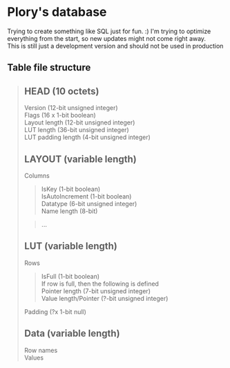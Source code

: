 # Plory's database

Trying to create something like SQL just for fun. :) I'm trying to optimize everything from the start, so new updates might not come right away.<br />
This is still just a development version and should not be used in production


## Table file structure
> ## HEAD (10 octets)
> Version (12-bit unsigned integer)<br />
> Flags (16 x 1-bit boolean)<br />
> Layout length (12-bit unsigned integer)<br />
> LUT length (36-bit unsigned integer)<br />
> LUT padding length (4-bit unsigned integer)
> ## LAYOUT (variable length)
> Columns
> > IsKey (1-bit boolean)<br />
> > IsAutoIncrement (1-bit boolean)<br />
> > Datatype (6-bit unsigned integer)<br />
> > Name length (8-bit)
>
> > ...
> ## LUT (variable length)
> Rows
> > IsFull (1-bit boolean)<br />
> > If row is full, then the following is defined<br />
> > Pointer length (7-bit unsigned integer)<br />
> > Value length/Pointer (?-bit unsigned integer)
>
> Padding (?x 1-bit null)
> ## Data (variable length)
> Row names<br />
> Values
